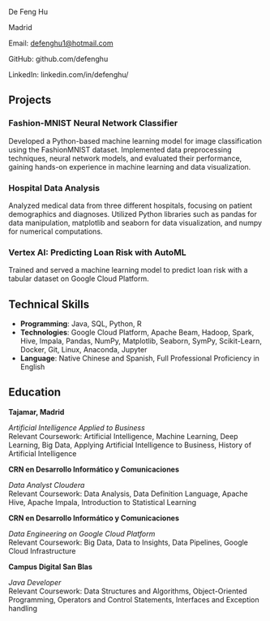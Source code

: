 De Feng Hu

Madrid

Email: defenghu1@hotmail.com

GitHub: <a style="text-decoration:none" href="github.com/defenghu">github.com/defenghu</a>

LinkedIn: <a style="text-decoration:none" href="linkedin.com/in/defenghu/">linkedin.com/in/defenghu/</a>

## Projects

### <a style="text-decoration:none" href="https://github.com/defenghu/Fashion-MNIST_Neural_Network_Classifier">Fashion-MNIST Neural Network Classifier</a>
Developed a Python-based machine learning model for image classification using the FashionMNIST dataset. Implemented data preprocessing techniques, neural network models, and evaluated their performance, gaining hands-on experience in machine learning and data visualization.

### <a style="text-decoration:none" href="https://github.com/defenghu/Data_Analysis_Hospitals">Hospital Data Analysis </a>
Analyzed medical data from three different hospitals, focusing on patient demographics and diagnoses. Utilized Python libraries such as pandas for data manipulation, matplotlib and seaborn for data visualization, and numpy for numerical computations.

### Vertex AI: Predicting Loan Risk with AutoML
Trained and served a machine learning model to predict loan risk with a tabular dataset on Google Cloud Platform.

## Technical Skills
- **Programming**: Java, SQL, Python, R
- **Technologies**: Google Cloud Platform, Apache Beam, Hadoop, Spark, Hive, Impala, Pandas, NumPy,  Matplotlib, Seaborn, SymPy, Scikit-Learn, Docker, Git, Linux, Anaconda, Jupyter
- **Language**: Native Chinese and Spanish, Full Professional Proficiency in English

## Education

**Tajamar, Madrid**

*Artificial Intelligence Applied to Business*<br>
Relevant Coursework: Artificial Intelligence, Machine Learning, Deep Learning, Big Data, Applying Artificial Intelligence to Business, History of Artificial Intelligence

**CRN en Desarrollo Informático y Comunicaciones**

*Data Analyst Cloudera*<br>
Relevant Coursework: Data Analysis, Data Definition Language, Apache Hive, Apache Impala, Introduction to Statistical Learning

 **CRN en Desarrollo Informático y Comunicaciones**
 
*Data Engineering on Google Cloud Platform*<br>
Relevant Coursework: Big Data, Data to Insights, Data Pipelines, Google Cloud Infrastructure

**Campus Digital San Blas**

*Java Developer*<br>
Relevant Coursework: Data Structures and Algorithms, Object-Oriented Programming, Operators and Control Statements, Interfaces and Exception handling
